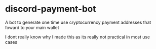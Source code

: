 # discord-payment-bot
A bot to generate one time use cryptocurrency payment addresses that foward to your main wallet

I dont really know why I made this as its really not practical in most use cases
